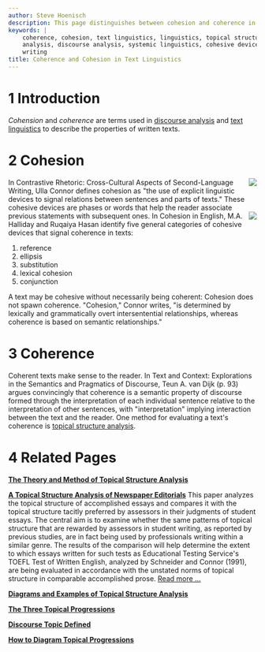 ```yaml
---
author: Steve Hoenisch
description: This page distinguishes between cohesion and coherence in text linguistics and writing.
keywords: |
    coherence, cohesion, text linguistics, linguistics, topical structure
    analysis, discourse analysis, systemic linguistics, cohesive devices,
    writing
title: Coherence and Cohesion in Text Linguistics
---
```


1 Introduction
==================



*Cohension* and *coherence* are terms used in [discourse
analysis](defs/d_da.html) and [text
linguistics](what-is-text-linguistics.html) to describe the properties of
written texts.



2 Cohesion
==============



In <img src="/images/0521446880.gif" align="right" /> Contrastive
Rhetoric: Cross-Cultural Aspects of Second-Language
Writing,
Ulla Connor defines cohesion as "the use of explicit linguistic devices
to signal relations between sentences and parts of texts." These
cohesive devices are phases or words that help the reader associate
previous statements with subsequent ones. In
<img src="/images/0582550416.jpg" align="right" /> Cohesion
in
English,
M.A. Halliday and Ruqaiya Hasan identify five general categories of
cohesive devices that signal coherence in texts:

1.  reference
2.  ellipsis
3.  substitution
4.  lexical cohesion
5.  conjunction





A text may be cohesive without necessarily being coherent: Cohesion does
not spawn coherence. "Cohesion," Connor writes, "is determined by
lexically and grammatically overt intersentential relationships, whereas
coherence is based on semantic relationships."




3 Coherence
===============



Coherent texts make sense to the reader. In Text
and Context: Explorations in the Semantics and Pragmatics of
Discourse,
Teun A. van Dijk (p. 93) argues convincingly that coherence is a
semantic property of discourse formed through the interpretation of each
individual sentence relative to the interpretation of other sentences,
with "interpretation" implying interaction between the text and the
reader. One method for evaluating a text's coherence is [topical
structure analysis](tsa-method.html).


4 Related Pages
===================



<i class="fa fa-file-text"></i> **[The Theory and Method of Topical Structure
Analysis](tsa-method.html)**





<i class="fa fa-file-text"></i> **[A Topical Structure Analysis of Newspaper
Editorials](topical-structure-analysis-of-editorials.html)** This paper analyzes the topical structure of accomplished essays and
compares it with the topical structure tacitly preferred by assessors in
their judgments of student essays. The central aim is to examine whether
the same patterns of topical structure that are rewarded by assessors in
student writing, as reported by previous studies, are in fact being used
by professionals writing within a similar genre. The results of the
comparison will help determine the extent to which essays written for
such tests as Educational Testing Service's TOEFL Test of Written
English, analyzed by Schneider and Connor (1991), are being evaluated in
accordance with the unstated norms of topical structure in comparable
accomplished prose. [Read more ...](topical-structure-analysis-of-editorials.html)





<i class="fa fa-file-text"></i> **[Diagrams and Examples of Topical Structure
Analysis](tsa_diagrams.html)**





<i class="fa fa-file-text"></i> **[The Three Topical
Progressions](topical-progressions.html)**





<i class="fa fa-file-text"></i> **[Discourse Topic
Defined](discourse-topic.html)**





<i class="fa fa-file-text"></i> **[How to Diagram Topical
Progressions](tsa-chart.html)**




